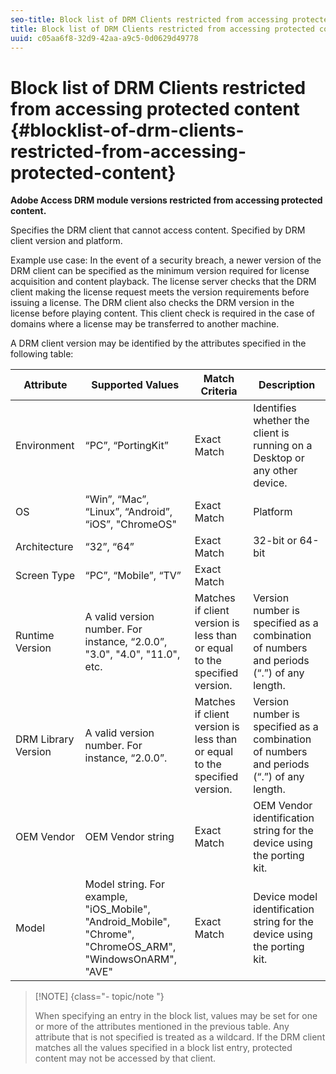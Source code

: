 ```yaml
---
seo-title: Block list of DRM Clients restricted from accessing protected content
title: Block list of DRM Clients restricted from accessing protected content
uuid: c05aa6f8-32d9-42aa-a9c5-0d0629d49778
---
```


# Block list of DRM Clients restricted from accessing protected content {#blocklist-of-drm-clients-restricted-from-accessing-protected-content}

**Adobe Access DRM module versions restricted from accessing protected content.**

Specifies the DRM client that cannot access content. Specified by DRM client version and platform.

Example use case: In the event of a security breach, a newer version of the DRM client can be specified as the minimum version required for license acquisition and content playback. The license server checks that the DRM client making the license request meets the version requirements before issuing a license. The DRM client also checks the DRM version in the license before playing content. This client check is required in the case of domains where a license may be transferred to another machine.

A DRM client version may be identified by the attributes specified in the following table: 

| **Attribute** |**Supported Values** |**Match Criteria** |**Description** |
|---|---|---|---|
|  Environment  | “PC”, “PortingKit”  | Exact Match  | Identifies whether the client is running on a Desktop or any other device.  |
|  OS  | “Win”, “Mac”, “Linux”, “Android”, “iOS”, "ChromeOS"  | Exact Match  | Platform  |
|  Architecture  | “32”, “64”  | Exact Match  | 32-bit or 64-bit  |
|  Screen Type  | “PC”, “Mobile”, “TV”  | Exact Match  | |
|  Runtime Version  | A valid version number. For instance, “2.0.0”, "3.0", "4.0", "11.0", etc.  | Matches if client version is less than or equal to the specified version.  | Version number is specified as a combination of numbers and periods (“.”) of any length.  |
|  DRM Library Version  | A valid version number. For instance, “2.0.0”.  | Matches if client version is less than or equal to the specified version.  | Version number is specified as a combination of numbers and periods (“.”) of any length.  |
|  OEM Vendor  | OEM Vendor string  | Exact Match  | OEM Vendor identification string for the device using the porting kit.  |
|  Model  | Model string. For example, "iOS_Mobile", "Android_Mobile", "Chrome", "ChromeOS_ARM", "WindowsOnARM", "AVE"  | Exact Match  | Device model identification string for the device using the porting kit.  |

>[!NOTE] {class="- topic/note "}
>
>When specifying an entry in the block list, values may be set for one or more of the attributes mentioned in the previous table. Any attribute that is not specified is treated as a wildcard. If the DRM client matches all the values specified in a block list entry, protected content may not be accessed by that client.

